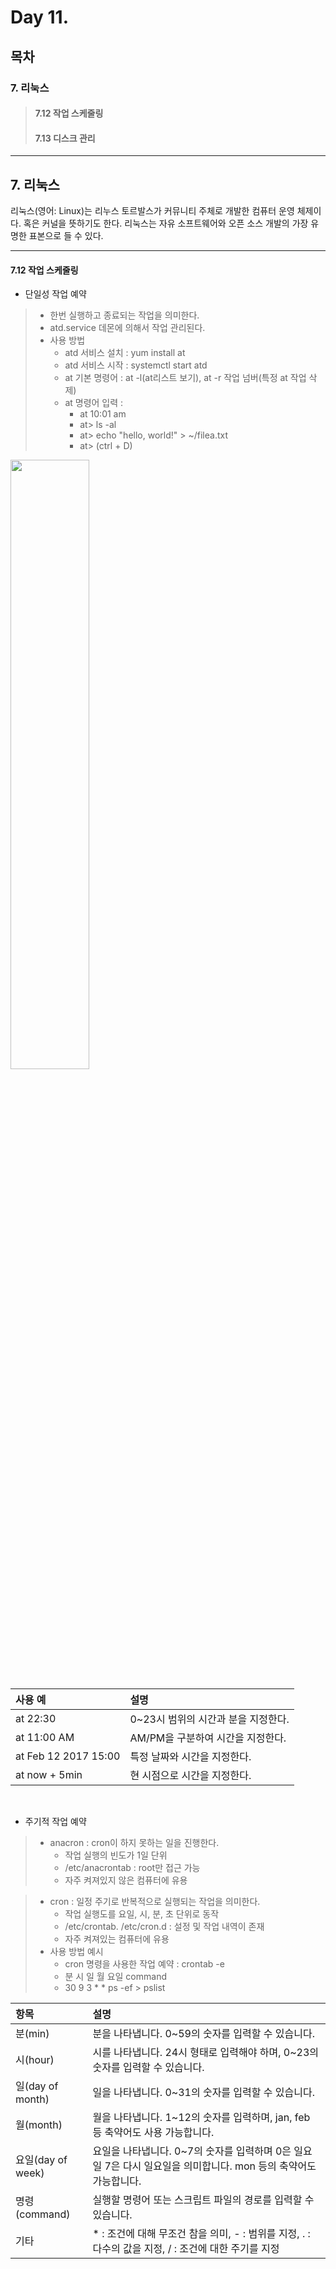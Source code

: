 # Day 11.

## 목차
 
### 7. 리눅스

> #### 7.12 작업 스케줄링
> #### 7.13 디스크 관리

------------
 
 
## 7. 리눅스
 
 
리눅스(영어: Linux)는 리누스 토르발스가 커뮤니티 주체로 개발한 컴퓨터 운영 체제이다. 혹은 커널을 뜻하기도 한다. 리눅스는 자유 소프트웨어와 오픈 소스 개발의 가장 유명한 표본으로 들 수 있다.


 ------------

#### 7.12 작업 스케줄링

* 단일성 작업 예약
> * 한번 실행하고 종료되는 작업을 의미한다.
> * atd.service 데몬에 의해서 작업 관리된다.
> * 사용 방법 
>   + atd 서비스 설치 : yum install at
>   + atd 서비스 시작 : systemctl start atd 
>   + at 기본 명령어 : at -l(at리스트 보기), at -r 작업 넘버(특정 at 작업 삭제)
>   + at 명령어 입력 : 
>      * at 10:01 am 
>      * at> ls -al
>      * at> echo "hello, world!" > ~/filea.txt
>      * at> <EOT>(ctrl + D)


<img src="https://user-images.githubusercontent.com/56064985/82850684-4f8f5580-9f38-11ea-9b98-d11eb5ec2c80.png" width="50%"></img>




|사용 예|설명|
|:---|:---|
|at 22:30|0~23시 범위의 시간과 분을 지정한다.|
|at 11:00 AM|AM/PM을 구분하여 시간을 지정한다.|
|at Feb 12 2017 15:00|특정 날짜와 시간을 지정한다.|
|at now + 5min |현 시점으로 시간을 지정한다.|



<br>


* 주기적 작업 예약


> * anacron : cron이 하지 못하는 일을 진행한다.
>   + 작업 실행의 빈도가 1일 단위
>   + /etc/anacrontab : root만 접근 가능
>   + 자주 켜져있지 않은 컴퓨터에 유용


> * cron : 일정 주기로 반복적으로 실행되는 작업을 의미한다.
>   + 작업 실행도를 요일, 시, 분, 초 단위로 동작
>   + /etc/crontab. /etc/cron.d : 설정 및 작업 내역이 존재
>   + 자주 켜져있는 컴퓨터에 유용
> * 사용 방법 예시
>   + cron 명령을 사용한 작업 예약 : crontab -e  
>   + 분      시      일      월      요일       command     
>   + 30      9      3       *       *      ps -ef > pslist     



|항목|설명|
|:---|:---|
|분(min)|분을 나타냅니다. 0~59의 숫자를 입력할 수 있습니다.|
|시(hour)|시를 나타냅니다. 24시 형태로 입력해야 하며, 0~23의 숫자를 입력할 수 있습니다.|
|일(day of month)|일을 나타냅니다. 0~31의 숫자를 입력할 수 있습니다.|
|월(month)|월을 나타냅니다. 1~12의 숫자를 입력하며, jan, feb 등 축약어도 사용 가능합니다.|
|요일(day of week)|요일을 나타냅니다. 0~7의 숫자를 입력하며 0은 일요일 7은 다시 일요일을 의미합니다. mon 등의 축약어도 가능합니다.|
|명령(command)|실행할 명령어 또는 스크립트 파일의 경로를 입력할 수 있습니다.|
|기타|* : 조건에 대해 무조건 참을 의미, - : 범위를 지정, . : 다수의 값을 지정, / : 조건에 대한 주기를 지정 |





